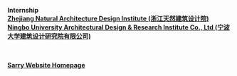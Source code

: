 <strong>Internship<strong>
  <br>
[Zhejiang Natural Architecture Design Institute (浙江天然建筑设计院)](http://www.zjtianran.com/)
<br>
[Ningbo University Architectural Design & Research Institute Co., Ltd (宁波大学建筑设计研究院有限公司)](http://www.nbuadi.com/index.php?lang=cn)
  
  
  <br> <br>
[Sarry Website Homepage](https://steenblikrs.github.io/2021-Spring-Studio/students/Sarry/index)

